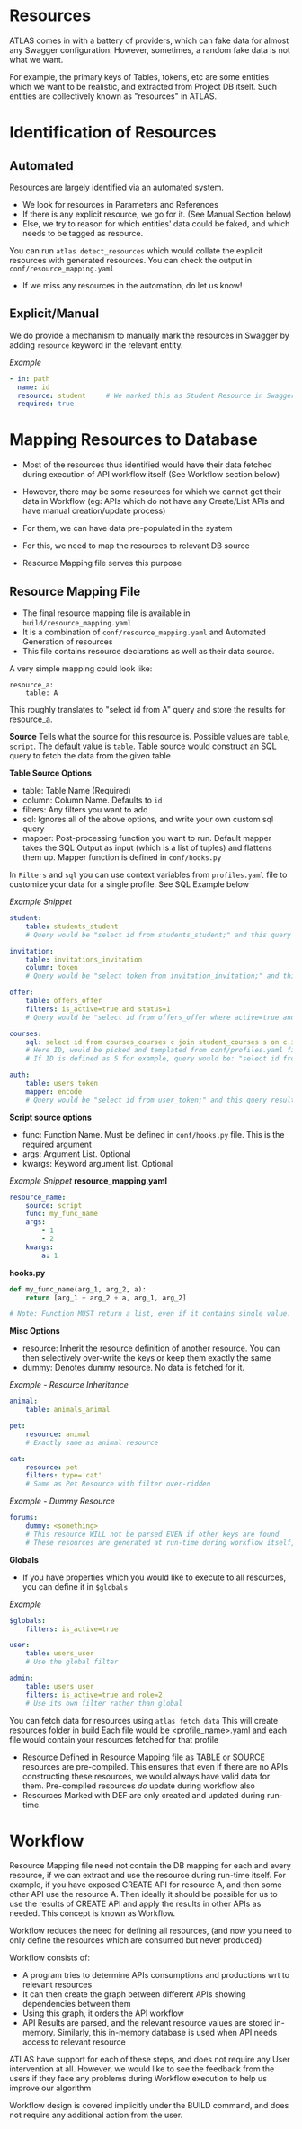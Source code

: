 Resources
=========

ATLAS comes in with a battery of providers, which can fake data for almost any Swagger configuration.
However, sometimes, a random fake data is not what we want.

For example, the primary keys of Tables, tokens, etc are some entities which we want to be realistic, and extracted from Project DB itself.
Such entities are collectively known as "resources" in ATLAS.


Identification of Resources
===========================

Automated
-----
Resources are largely identified via an automated system.
- We look for resources in Parameters and References
- If there is any explicit resource, we go for it. (See Manual Section below)
- Else, we try to reason for which entities' data could be faked, and which needs to be tagged as resource.

You can run `atlas detect_resources` which would collate the explicit resources with generated resources.
You can check the output in `conf/resource_mapping.yaml`
- If we miss any resources in the automation, do let us know!


Explicit/Manual
---------------
We do provide a mechanism to manually mark the resources in Swagger by adding `resource` keyword in the relevant entity.

*Example*
```yaml
- in: path
  name: id
  resource: student     # We marked this as Student Resource in Swagger, and our Automation system will respect that
  required: true
```


Mapping Resources to Database
========

- Most of the resources thus identified would have their data fetched during execution of API workflow itself (See Workflow section below)
- However, there may be some resources for which we cannot get their data in Workflow (eg: APIs which do not have any Create/List APIs and have manual creation/update process)

- For them, we can have data pre-populated in the system
- For this, we need to map the resources to relevant DB source
- Resource Mapping file serves this purpose

Resource Mapping File
------
- The final resource mapping file is available in `build/resource_mapping.yaml`
- It is a combination of `conf/resource_mapping.yaml` and Automated Generation of resources
- This file contains resource declarations as well as their data source.

A very simple mapping could look like:
```
resource_a:
    table: A
```
This roughly translates to "select id from A" query and store the results for resource_a.


**Source**
Tells what the source for this resource is. Possible values are `table`, `script`. The default value is `table`.
Table source would construct an SQL query to fetch the data from the given table


**Table Source Options**
- table: Table Name (Required)
- column: Column Name. Defaults to `id`
- filters: Any filters you want to add
- sql: Ignores all of the above options, and write your own custom sql query
- mapper: Post-processing function you want to run. Default mapper takes the SQL Output as input (which is a list of tuples) and flattens them up. Mapper function is defined in `conf/hooks.py`

In `Filters` and `sql` you can use context variables from `profiles.yaml` file to customize your data for a single profile. See SQL Example below

*Example Snippet*
```yaml
student:
    table: students_student
    # Query would be "select id from students_student;" and this query result would be processed to return a flat list of IDs

invitation:
    table: invitations_invitation
    column: token
    # Query would be "select token from invitation_invitation;" and this query result would be processed to return a flat list of IDs

offer:
    table: offers_offer
    filters: is_active=true and status=1
    # Query would be "select id from offers_offer where active=true and status=1;" and this query result would be processed to return a flat list of IDs

courses:
    sql: select id from courses_courses c join student_courses s on c.id = s.course_id where s.student_id = {id}
    # Here ID, would be picked and templated from conf/profiles.yaml file.
    # If ID is defined as 5 for example, query would be: "select id from courses_courses c join student_courses s on c.id = s.course_id where s.student_id = 5;"

auth:
    table: users_token
    mapper: encode
    # Query would be "select id from user_token;" and this query result would be encode(<result_of_sql_query>)
```


**Script source options**
- func: Function Name. Must be defined in `conf/hooks.py` file. This is the required argument
- args: Argument List. Optional
- kwargs: Keyword argument list. Optional


*Example Snippet*
__resource_mapping.yaml__
```yaml
resource_name:
    source: script
    func: my_func_name
    args:
        - 1
        - 2
    kwargs:
        a: 1
```

__hooks.py__
```python
def my_func_name(arg_1, arg_2, a):
    return [arg_1 + arg_2 + a, arg_1, arg_2]

# Note: Function MUST return a list, even if it contains single value.
```


**Misc Options**
- resource: Inherit the resource definition of another resource. You can then selectively over-write the keys or keep them exactly the same
- dummy: Denotes dummy resource. No data is fetched for it.

*Example - Resource Inheritance*
```yaml
animal:
    table: animals_animal

pet:
    resource: animal
    # Exactly same as animal resource

cat:
    resource: pet
    filters: type='cat'
    # Same as Pet Resource with filter over-ridden
```

*Example - Dummy Resource*
```yaml
forums:
    dummy: <something>
    # This resource WILL not be parsed EVEN if other keys are found
    # These resources are generated at run-time during workflow itself, rather than being pre-compiled in a cache
```

**Globals**
- If you have properties which you would like to execute to all resources, you can define it in `$globals`

*Example*
```yaml
$globals:
    filters: is_active=true

user:
    table: users_user
    # Use the global filter

admin:
    table: users_user
    filters: is_active=true and role=2
    # Use its own filter rather than global
```

You can fetch data for resources using `atlas fetch_data`
This will create resources folder in build
Each file would be <profile_name>.yaml and each file would contain your resources fetched for that profile

- Resource Defined in Resource Mapping file as TABLE or SOURCE resources are pre-compiled.
This ensures that even if there are no APIs constructing these resources, we would always have valid data for them.
Pre-compiled resources *do* update  during workflow also
- Resources Marked with DEF are only created and updated during run-time.


Workflow
========

Resource Mapping file need not contain the DB mapping for each and every resource, if we can extract and use the resource during run-time itself.
For example, if you have exposed CREATE API for resource A, and then some other API use the resource A.
Then ideally it should be possible for us to use the results of CREATE API and apply the results in other APIs as needed.
This concept is known as Workflow.

Workflow reduces the need for defining all resources, (and now you need to only define the resources which are consumed but never produced)

Workflow consists of:
- A program tries to determine APIs consumptions and productions wrt to relevant resources
- It can then create the graph between different APIs showing dependencies between them
- Using this graph, it orders the API workflow
- API Results are parsed, and the relevant resource values are stored in-memory. Similarly, this in-memory database is used when API needs access to relevant resource

ATLAS have support for each of these steps, and does not require any User intervention at all.
However, we would like to see the feedback from the users if they face any problems during Workflow execution to help us improve our algorithm

Workflow design is covered implicitly under the BUILD command, and does not require any additional action from the user.
